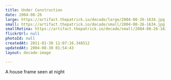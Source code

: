 ```yaml
---
title: Under Construction
date: 2004-08-26
large: https://artifact.thepatrick.io/decade/large/2004-08-26-1634.jpg
small: https://artifact.thepatrick.io/decade/small/2004-08-26-1634.jpg
smallRetina: https://artifact.thepatrick.io/decade/small/2004-08-26-1634@2x.jpg
flickrUrl: null
photoId: null
createdAt: 2011-01-30 11:07:16.348512
updatedAt: 2004-08-30 01:54:43
layout: decade-image

---
```

A house frame seen at night

